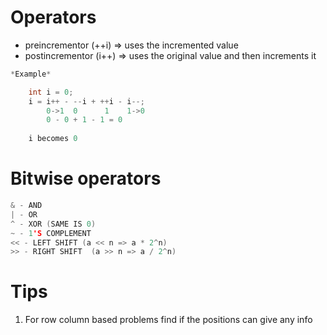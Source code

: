 # Operators
- preincrementor (++i) => uses the incremented value
- postincrementor (i++) => uses the original value and then increments it

```c++
*Example*

    int i = 0;
    i = i++ - --i + ++i - i--;
        0->1  0      1    1->0
        0 - 0 + 1 - 1 = 0
    
    i becomes 0
```

# Bitwise operators
```c++
& - AND
| - OR
^ - XOR (SAME IS 0)
~ - 1'S COMPLEMENT
<< - LEFT SHIFT (a << n => a * 2^n)
>> - RIGHT SHIFT  (a >> n => a / 2^n)
```

# Tips

1. For row column based problems find if the positions can give any info
